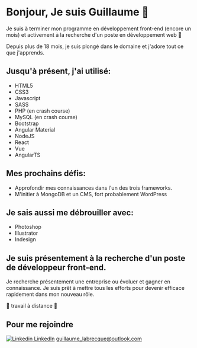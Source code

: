 # Bonjour, Je suis Guillaume 👋 

Je suis à terminer mon programme en développement front-end (encore un mois) et activement à la recherche d'un poste en développement web :rocket: 

Depuis plus de 18 mois, je suis plongé dans le domaine et j'adore tout ce que j'apprends. 

## Jusqu'à présent, j'ai utilisé:
* HTML5
* CSS3
* Javascript
* SASS
* PHP (en crash course)
* MySQL (en crash course)
* Bootstrap
* Angular Material
* NodeJS
* React
* Vue
* AngularTS

## Mes prochains défis:
* Approfondir mes connaissances dans l'un des trois frameworks.
* M'initier à MongoDB et un CMS, fort probablement WordPress

## Je sais aussi me débrouiller avec:
* Photoshop
* Illustrator
* Indesign

## Je suis présentement à la recherche d'un poste de développeur front-end.

Je recherche présentement une entreprise ou évoluer et gagner en connaissance. 
Je suis prêt à mettre tous les efforts pour devenir efficace rapidement dans mon nouveau rôle.

:house_with_garden: travail à distance :house_with_garden:


## Pour me rejoindre
[![Linkedin](https://i.stack.imgur.com/gVE0j.png) LinkedIn](https://www.linkedin.com/in/guillaume-labrecque-6044ba7a/)
guillaume_labrecque@outlook.com
